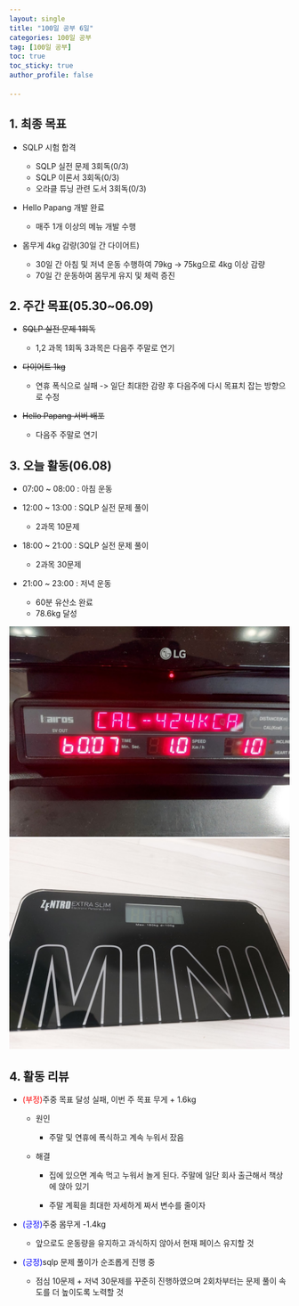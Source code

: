 ```yaml
---
layout: single
title: "100일 공부 6일"
categories: 100일 공부
tag: [100일 공부]
toc: true
toc_sticky: true
author_profile: false

---
```


## 1. 최종 목표

* SQLP 시험 합격
  * SQLP 실전 문제 3회독(0/3)
  * SQLP 이론서 3회독(0/3)
  * 오라클 튜닝 관련 도서 3회독(0/3)
* Hello Papang 개발 완료
  * 매주 1개 이상의 메뉴 개발 수행

* 몸무게 4kg 감량(30일 간 다이어트)
  * 30일 간 아침 및 저녁 운동 수행하여 79kg -> 75kg으로 4kg 이상 감량
  * 70일 간 운동하여 몸무게 유지 및 체력 증진



##  2. 주간 목표(05.30~06.09)

* ~~SQLP 실전 문제 1회독~~
  * 1,2 과목 1회독 3과목은 다음주 주말로 연기

* ~~다이어트 1kg~~
  * 연휴 폭식으로 실패 -> 일단 최대한 감량 후 다음주에 다시 목표치 잡는 방향으로 수정

* ~~Hello Papang 서버 배포~~
  * 다음주 주말로 연기



## 3. 오늘 활동(06.08)

* 07:00 ~ 08:00 : 아침 운동

* 12:00 ~ 13:00 : SQLP 실전 문제 풀이
  * 2과목 10문제

* 18:00 ~ 21:00 : SQLP 실전 문제 풀이
  * 2과목 30문제
* 21:00 ~ 23:00 : 저녁 운동
  * 60분 유산소 완료
  * 78.6kg 달성


<img src="../../images/2023-06-08-100일 공부 6일/image-20230610130844271.png" alt="image-20230610130844271" style="zoom:67%;" />

<img src="../../images/2023-06-08-100일 공부 6일/image-20230610130752008.png" alt="image-20230610130752008" style="zoom:67%;" />

## 4. 활동 리뷰

* <span style = "color:red">(부정)</span>주중 목표 달성 실패, 이번 주 목표 무게 + 1.6kg
  * 원인 
    * 주말 및 연휴에 폭식하고 계속 누워서 잤음

  * 해결
    * 집에 있으면 계속 먹고 누워서 놀게 된다. 주말에 일단 회사 출근해서 책상에 앉아 있기

    * 주말 계획을 최대한 자세하게 짜서 변수를 줄이자

* <span style = "color:blue">(긍정)</span>주중 몸무게 -1.4kg
  * 앞으로도 운동량을 유지하고 과식하지 않아서 현재 페이스 유지할 것

* <span style = "color:blue">(긍정)</span>sqlp 문제 풀이가 순조롭게 진행 중
  * 점심 10문제 + 저녁 30문제를 꾸준히 진행하였으며 2회차부터는 문제 풀이 속도를 더 높이도록 노력할 것

